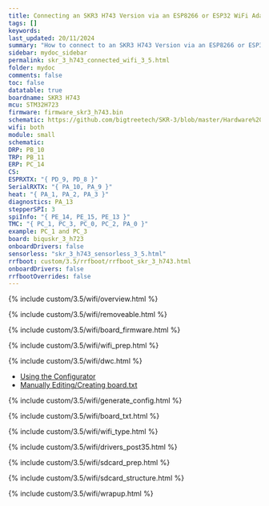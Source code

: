 ```yaml
---
title: Connecting an SKR3 H743 Version via an ESP8266 or ESP32 WiFi Adapter in RRF 3.5.0 Onwards
tags: []
keywords: 
last_updated: 20/11/2024
summary: "How to connect to an SKR3 H743 Version via an ESP8266 or ESP32 WiFi Adapter"
sidebar: mydoc_sidebar
permalink: skr_3_h743_connected_wifi_3_5.html
folder: mydoc
comments: false
toc: false
datatable: true
boardname: SKR3 H743
mcu: STM32H723
firmware: firmware_skr3_h743.bin
schematic: https://github.com/bigtreetech/SKR-3/blob/master/Hardware%20(SKR%203)/BIGTREETECH%20SKR%203-SCH.pdf
wifi: both
module: small
schematic: 
DRP: PB_10
TRP: PB_11
ERP: PC_14
CS: 
ESPRXTX: "{ PD_9, PD_8 }"
SerialRXTX: "{ PA_10, PA_9 }"
heat: "{ PA_1, PA_2, PA_3 }"
diagnostics: PA_13
stepperSPI: 3
spiInfo: "{ PE_14, PE_15, PE_13 }"
TMC: "{ PC_1, PC_3, PC_0, PC_2, PA_0 }"
example: PC_1 and PC_3
board: biquskr_3_h723
onboardDrivers: false
sensorless: "skr_3_h743_sensorless_3_5.html"
rrfboot: custom/3.5/rrfboot/rrfboot_skr_3_h743.html
onboardDrivers: false
rrfbootOverrides: false
---
```


{% include custom/3.5/wifi/overview.html %}

{% include custom/3.5/wifi/removeable.html %}

{% include custom/3.5/wifi/board_firmware.html %}

{% include custom/3.5/wifi/wifi_prep.html %}

{% include custom/3.5/wifi/dwc.html %}

<ul id="profileTabs" class="nav nav-tabs">
    <li class="active"><a class="noCrossRef" href="#generate" data-toggle="tab">Using the Configurator</a></li>
    <li><a class="noCrossRef" href="#manualpost35" data-toggle="tab">Manually Editing/Creating board.txt</a></li>
</ul>
  <div class="tab-content">
<div role="tabpanel" class="tab-pane active" id="generate" markdown="1">

{% include custom/3.5/wifi/generate_config.html %}

</div>

<div role="tabpanel" class="tab-pane" id="manualpost35" markdown="1">

{% include custom/3.5/wifi/board_txt.html %}

{% include custom/3.5/wifi/wifi_type.html %}

{% include custom/3.5/wifi/drivers_post35.html %}

</div>

</div>

{% include custom/3.5/wifi/sdcard_prep.html %}

{% include custom/3.5/wifi/sdcard_structure.html %}

{% include custom/3.5/wifi/wrapup.html %}
